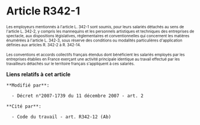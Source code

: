 # Article R342-1

<font size="1">Les employeurs mentionnés à l'article </font>
  <font size="1">L. 342-1 
  <font size="1">sont soumis, pour leurs salariés détachés au sens de l'article L. 342-2, y compris les mannequins et les
personnels artistiques et techniques des entreprises de spectacle, aux dispositions législatives, réglementaires et
conventionnelles qui concernent les matières énumérées à l'article </font>
  <font size="1">L. 342-3, 
  <font size="1">sous réserve des conditions ou modalités particulières d'application définies aux articles R. 342-2 à R.
342-14. </font>
</font></font>

<font size="1"><font size="1">

<font size="1">Les conventions et accords collectifs français étendus dont bénéficient les salariés employés par les
entreprises établies en France exerçant une activité principale identique au travail effectué par les travailleurs détachés
sur le territoire français s'appliquent à ces salariés.</font>

</font></font>

**Liens relatifs à cet article**

	**Modifié par**:

	  - Décret n°2007-1739 du 11 décembre 2007 - art. 2

	**Cité par**:

	  - Code du travail - art. R342-12 (Ab)
